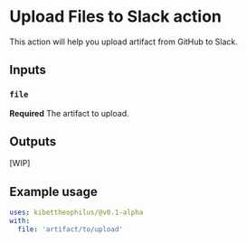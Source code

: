 # Upload Files to Slack action

This action will help you upload artifact from GitHub to Slack.

## Inputs

### `file`

**Required** The artifact to upload.

## Outputs

[WIP]

## Example usage

```yaml
uses: kibettheophilus/@v0.1-alpha
with:
  file: 'artifact/to/upload'
```
